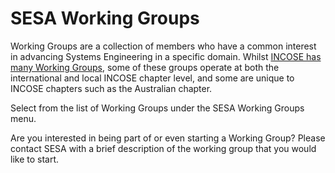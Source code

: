 # SESA Working Groups

Working Groups are a collection of members who have a common interest in advancing Systems Engineering in a specific domain. Whilst [INCOSE has many Working Groups](http://www.incose.org/ChaptersGroups/WorkingGroups), some of these groups operate at both the international and local INCOSE chapter level, and some are unique to INCOSE chapters such as the Australian chapter.

Select from the list of Working Groups under the SESA Working Groups menu.

Are you interested in being part of or even starting a Working Group? Please contact SESA with a brief description of the working group that you would like to start.
 
 
